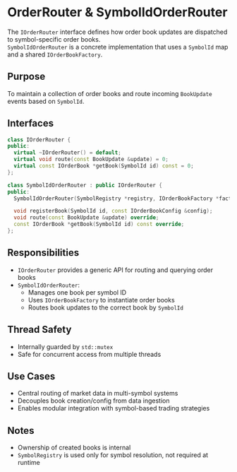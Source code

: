 # OrderRouter & SymbolIdOrderRouter

The `IOrderRouter` interface defines how order book updates are dispatched to symbol-specific order books.  
`SymbolIdOrderRouter` is a concrete implementation that uses a `SymbolId` map and a shared `IOrderBookFactory`.

## Purpose

To maintain a collection of order books and route incoming `BookUpdate` events based on `SymbolId`.

## Interfaces

```cpp
class IOrderRouter {
public:
  virtual ~IOrderRouter() = default;
  virtual void route(const BookUpdate &update) = 0;
  virtual const IOrderBook *getBook(SymbolId id) const = 0;
};
```

```cpp
class SymbolIdOrderRouter : public IOrderRouter {
public:
  SymbolIdOrderRouter(SymbolRegistry *registry, IOrderBookFactory *factory);

  void registerBook(SymbolId id, const IOrderBookConfig &config);
  void route(const BookUpdate &update) override;
  const IOrderBook *getBook(SymbolId id) const override;
};
```

## Responsibilities

- `IOrderRouter` provides a generic API for routing and querying order books
- `SymbolIdOrderRouter`:
  - Manages one book per symbol ID
  - Uses `IOrderBookFactory` to instantiate order books
  - Routes book updates to the correct book by `SymbolId`

## Thread Safety

- Internally guarded by `std::mutex`
- Safe for concurrent access from multiple threads

## Use Cases

- Central routing of market data in multi-symbol systems
- Decouples book creation/config from data ingestion
- Enables modular integration with symbol-based trading strategies

## Notes

- Ownership of created books is internal
- `SymbolRegistry` is used only for symbol resolution, not required at runtime